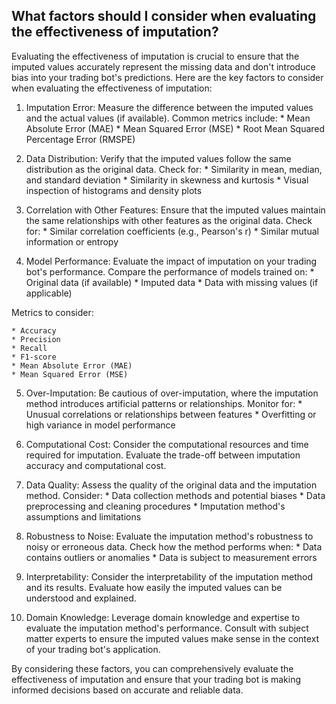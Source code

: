 ## What factors should I consider when evaluating the effectiveness of imputation?

Evaluating the effectiveness of imputation is crucial to ensure that the imputed values accurately represent the missing data and don't introduce bias into your trading bot's predictions. Here are the key factors to consider when evaluating the effectiveness of imputation:

1. Imputation Error: Measure the difference between the imputed values and the actual values (if available). Common metrics include: * Mean Absolute Error (MAE) * Mean Squared Error (MSE) * Root Mean Squared Percentage Error (RMSPE)

2. Data Distribution: Verify that the imputed values follow the same distribution as the original data. Check for: * Similarity in mean, median, and standard deviation * Similarity in skewness and kurtosis * Visual inspection of histograms and density plots

3. Correlation with Other Features: Ensure that the imputed values maintain the same relationships with other features as the original data. Check for: * Similar correlation coefficients (e.g., Pearson's r) * Similar mutual information or entropy

4. Model Performance: Evaluate the impact of imputation on your trading bot's performance. Compare the performance of models trained on: * Original data (if available) * Imputed data * Data with missing values (if applicable)

Metrics to consider:

```
* Accuracy
* Precision
* Recall
* F1-score
* Mean Absolute Error (MAE)
* Mean Squared Error (MSE)
```

5. Over-Imputation: Be cautious of over-imputation, where the imputation method introduces artificial patterns or relationships. Monitor for: * Unusual correlations or relationships between features * Overfitting or high variance in model performance

6. Computational Cost: Consider the computational resources and time required for imputation. Evaluate the trade-off between imputation accuracy and computational cost.

7. Data Quality: Assess the quality of the original data and the imputation method. Consider: * Data collection methods and potential biases * Data preprocessing and cleaning procedures * Imputation method's assumptions and limitations

8. Robustness to Noise: Evaluate the imputation method's robustness to noisy or erroneous data. Check how the method performs when: * Data contains outliers or anomalies * Data is subject to measurement errors

9. Interpretability: Consider the interpretability of the imputation method and its results. Evaluate how easily the imputed values can be understood and explained.

10. Domain Knowledge: Leverage domain knowledge and expertise to evaluate the imputation method's performance. Consult with subject matter experts to ensure the imputed values make sense in the context of your trading bot's application.

By considering these factors, you can comprehensively evaluate the effectiveness of imputation and ensure that your trading bot is making informed decisions based on accurate and reliable data.